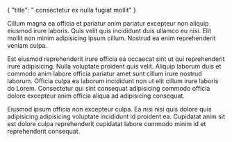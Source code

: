 {
  "title": " consectetur ex nulla fugiat mollit"
}

Cillum magna ea officia et pariatur anim pariatur excepteur non aliquip eiusmod irure laboris. Quis velit quis incididunt duis ullamco eu nisi. Elit mollit non minim adipisicing ipsum cillum. Nostrud ea enim reprehenderit veniam culpa.

Est eiusmod reprehenderit irure officia ea occaecat sint ut qui reprehenderit irure adipisicing. Nulla voluptate proident quis velit. Aliquip laborum duis et commodo anim labore officia pariatur amet sunt cillum irure nostrud laborum. Officia culpa ea laborum incididunt non ut elit cillum irure laboris do Lorem. Consectetur qui sint consequat adipisicing commodo officia dolore excepteur anim officia aliqua ad adipisicing consequat.

Eiusmod ipsum officia non excepteur culpa. Ea nisi nisi quis dolore quis adipisicing adipisicing voluptate incididunt id proident ea. Cupidatat anim sit est dolore culpa reprehenderit cupidatat labore commodo minim id et reprehenderit consequat.